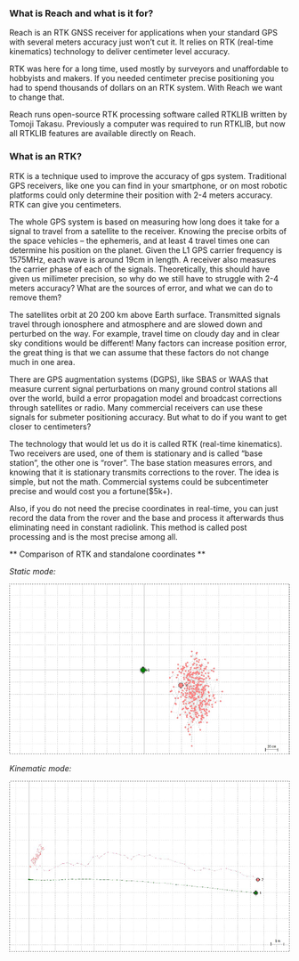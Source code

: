 ### What is Reach and what is it for?

Reach is an RTK GNSS receiver for applications when your standard GPS with several meters accuracy just won’t cut it. It relies on RTK (real-time kinematics) technology to deliver centimeter level accuracy.

RTK was here for a long time, used mostly by surveyors and unaffordable to hobbyists and makers. If you needed centimeter precise positioning you had to spend thousands of dollars on an RTK system. With Reach we want to change that.

Reach runs open-source RTK processing software called RTKLIB written by Tomoji Takasu. Previously a computer was required to run RTKLIB, but now all RTKLIB features are available directly on Reach.

### What is an RTK?

RTK is a technique used to improve the accuracy of gps system. Traditional GPS receivers, like one you can find in your smartphone, or on most robotic platforms could only determine  their position with 2-4 meters accuracy. RTK can give you centimeters.

The whole GPS system is based on measuring how long does it take for a signal to travel from a satellite to the receiver. Knowing the precise orbits of the space vehicles – the ephemeris, and at least 4 travel times one can determine his position on the planet.
Given the L1 GPS carrier frequency is 1575MHz, each wave is around 19cm in length. A receiver also measures the carrier phase of each of the signals. Theoretically, this should have given  us millimeter precision, so why do we still have to struggle with 2-4 meters accuracy? What are the sources of error, and what we can do to remove them?

The satellites orbit at 20 200 km above Earth surface. Transmitted signals travel through ionosphere and atmosphere and are slowed down and perturbed on the way. For example, travel time on cloudy day and in clear sky conditions would be different! Many factors can increase position error, the great thing is that we can assume that these factors do not change much in one area.

There are GPS augmentation systems (DGPS), like SBAS or WAAS that measure current signal perturbations on many ground control stations all over the world, build a error propagation model and broadcast corrections through satellites or radio. Many commercial receivers can use these signals for submeter positioning accuracy. But what to do if you want to get closer to centimeters?

The technology that would let us do it is called RTK (real-time kinematics). Two receivers are used, one of them is stationary and is called “base station”, the other one is “rover”. The base station measures errors, and knowing that it is stationary transmits corrections to the rover. The idea is simple, but not the math. Commercial systems could be subcentimeter precise and would cost you a fortune($5k+).

Also, if you do not need the precise coordinates in real-time, you can just record the data from the rover and the base and process it afterwards thus eliminating need in constant radiolink. This method is called post processing and is the most precise among all.

** Comparison of RTK and standalone coordinates **

*Static mode:*

![image](img/introduction/reach-static-rtk-demo.png)

*Kinematic mode:*

![image](img/introduction/reach-kinematic-rtk-demo.png)
